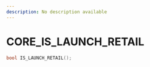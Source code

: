 ```yaml
---
description: No description available 
---
```


# CORE\_IS_LAUNCH_RETAIL

```cpp
bool IS_LAUNCH_RETAIL();
```